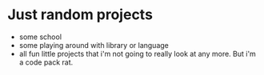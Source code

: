 # Just random projects
* some school
* some playing around with library or language
* all fun little projects that i'm not going to really look at any more.  But i'm a code pack rat.
